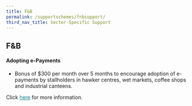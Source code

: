 ```yaml
---
title: F&B
permalink: /supportschemes/fnbsupport/
third_nav_title: Sector-Specific Support
---
```


## F&B

#### Adopting e-Payments

* Bonus of $300 per month over 5 months to encourage adoption of e-payments by stallholders in hawker centres, wet markets, coffee shops and industrial canteens.

Click <a href="https://www.imda.gov.sg/hawkersgodigital" target="_blank" style="color:#037e8a">here</a> for more information.

<!-- <meta http-equiv="REFRESH" content="0;url=https://www.gobusiness.gov.sg/supportschemes/fnbsupport/"> -->